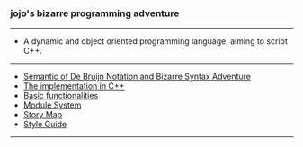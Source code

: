 ### jojo's bizarre programming adventure

------

- A dynamic and object oriented programming language, aiming to script C++.

------

- [Semantic of De Bruijn Notation and Bizarre Syntax Adventure][paper]
- [The implementation in C++][jojo]
- [Basic functionalities][prelude]
- [Module System][module-system]
- [Story Map][story-map]
- [Style Guide][style-guide]

------

[paper]: https://xieyuheng.github.io/jojo
[jojo]: https://xieyuheng.github.io/jojo/jojo
[prelude]: https://xieyuheng.github.io/jojo/prelude
[module-system]: https://xieyuheng.github.io/jojo/module-system
[story-map]: https://xieyuheng.github.io/jojo/story-map
[style-guide]: https://xieyuheng.github.io/jojo/style-guide
